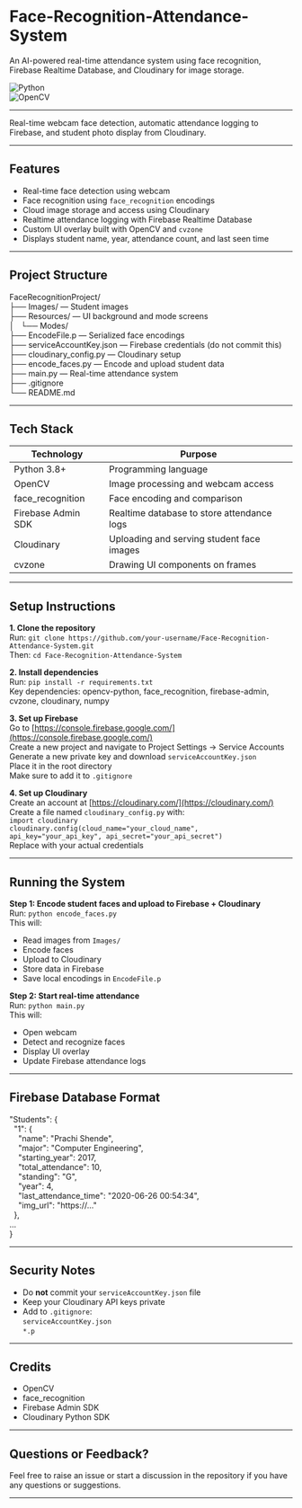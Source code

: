 # Face-Recognition-Attendance-System

An AI-powered real-time attendance system using face recognition, Firebase Realtime Database, and Cloudinary for image storage.

![Python](https://img.shields.io/badge/Python-3.8+-blue.svg)  
![OpenCV](https://img.shields.io/badge/OpenCV-FaceDetection-success)

---

Real-time webcam face detection, automatic attendance logging to Firebase, and student photo display from Cloudinary.  

---

##  Features

* Real-time face detection using webcam  
* Face recognition using `face_recognition` encodings  
* Cloud image storage and access using Cloudinary  
* Realtime attendance logging with Firebase Realtime Database  
* Custom UI overlay built with OpenCV and `cvzone`  
* Displays student name, year, attendance count, and last seen time  

---

##  Project Structure

FaceRecognitionProject/  
├── Images/ — Student images  
├── Resources/ — UI background and mode screens  
│   └── Modes/  
├── EncodeFile.p — Serialized face encodings  
├── serviceAccountKey.json — Firebase credentials (do not commit this)  
├── cloudinary_config.py — Cloudinary setup  
├── encode_faces.py — Encode and upload student data  
├── main.py — Real-time attendance system  
├── .gitignore  
└── README.md  

---

##  Tech Stack

| Technology         | Purpose                                    |
|--------------------|--------------------------------------------|
| Python 3.8+        | Programming language                       |
| OpenCV             | Image processing and webcam access         |
| face_recognition   | Face encoding and comparison               |
| Firebase Admin SDK | Realtime database to store attendance logs |
| Cloudinary         | Uploading and serving student face images  |
| cvzone             | Drawing UI components on frames            |

---

##  Setup Instructions

**1. Clone the repository**  
Run: `git clone https://github.com/your-username/Face-Recognition-Attendance-System.git`  
Then: `cd Face-Recognition-Attendance-System`

**2. Install dependencies**  
Run: `pip install -r requirements.txt`  
Key dependencies: opencv-python, face_recognition, firebase-admin, cvzone, cloudinary, numpy

**3. Set up Firebase**  
Go to [https://console.firebase.google.com/](https://console.firebase.google.com/)  
Create a new project and navigate to Project Settings → Service Accounts  
Generate a new private key and download `serviceAccountKey.json`  
Place it in the root directory  
Make sure to add it to `.gitignore`

**4. Set up Cloudinary**  
Create an account at [https://cloudinary.com/](https://cloudinary.com/)  
Create a file named `cloudinary_config.py` with:  
`import cloudinary`  
`cloudinary.config(cloud_name="your_cloud_name", api_key="your_api_key", api_secret="your_api_secret")`  
Replace with your actual credentials

---

##  Running the System

**Step 1: Encode student faces and upload to Firebase + Cloudinary**  
Run: `python encode_faces.py`  
This will:  
* Read images from `Images/`  
* Encode faces  
* Upload to Cloudinary  
* Store data in Firebase  
* Save local encodings in `EncodeFile.p`

**Step 2: Start real-time attendance**  
Run: `python main.py`  
This will:  
* Open webcam  
* Detect and recognize faces  
* Display UI overlay  
* Update Firebase attendance logs

---

##  Firebase Database Format

"Students": {  
&nbsp;&nbsp;"1": {  
&nbsp;&nbsp;&nbsp;&nbsp;"name": "Prachi Shende",  
&nbsp;&nbsp;&nbsp;&nbsp;"major": "Computer Engineering",  
&nbsp;&nbsp;&nbsp;&nbsp;"starting_year": 2017,  
&nbsp;&nbsp;&nbsp;&nbsp;"total_attendance": 10,  
&nbsp;&nbsp;&nbsp;&nbsp;"standing": "G",  
&nbsp;&nbsp;&nbsp;&nbsp;"year": 4,  
&nbsp;&nbsp;&nbsp;&nbsp;"last_attendance_time": "2020-06-26 00:54:34",  
&nbsp;&nbsp;&nbsp;&nbsp;"img_url": "https://..."  
&nbsp;&nbsp;},  
...  
}

---

##  Security Notes

* Do **not** commit your `serviceAccountKey.json` file  
* Keep your Cloudinary API keys private  
* Add to `.gitignore`:  
  `serviceAccountKey.json`  
  `*.p`

---

##  Credits

* OpenCV  
* face_recognition  
* Firebase Admin SDK  
* Cloudinary Python SDK  

---

##  Questions or Feedback?

Feel free to raise an issue or start a discussion in the repository if you have any questions or suggestions.

---
